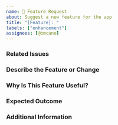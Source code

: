 ```yaml
---
name: 🚀 Feature Request
about: Suggest a new feature for the app
title: "[Feature]: "
labels: ["enhancement"]
assignees: [@bmcano]
---
```


### Related Issues
<!-- Link any related issues or prerequisite stories as needed.  -->

### Describe the Feature or Change
<!-- A clear and concise description of what you want to happen. -->

### Why Is This Feature Useful?
<!-- Explain why this feature would be beneficial. -->

### Expected Outcome
<!-- What do you expect to happen? -->

### Additional Information
<!-- Include any relevant screenshots, designs, or references. -->
